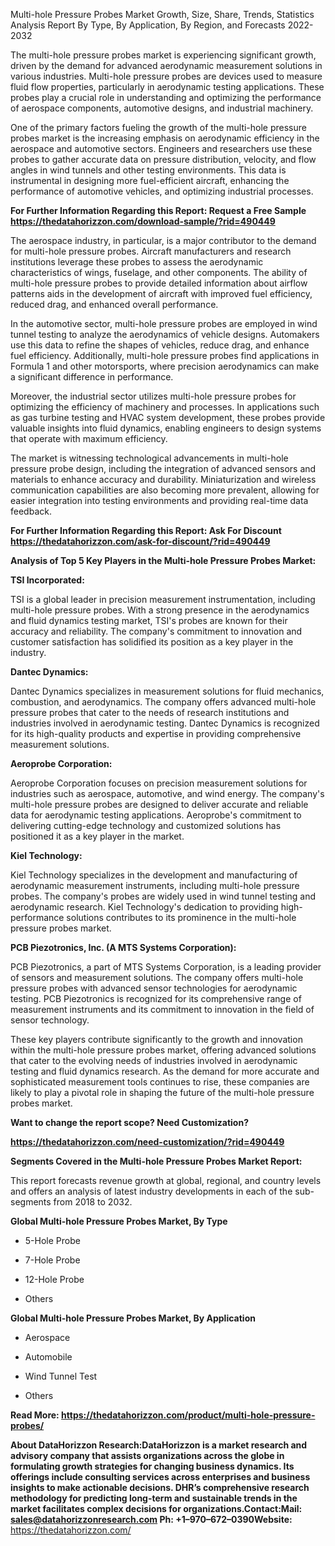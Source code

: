 Multi-hole Pressure Probes Market Growth, Size, Share, Trends,
Statistics Analysis Report By Type, By Application, By Region, and
Forecasts 2022-2032

The multi-hole pressure probes market is experiencing significant
growth, driven by the demand for advanced aerodynamic measurement
solutions in various industries. Multi-hole pressure probes are devices
used to measure fluid flow properties, particularly in aerodynamic
testing applications. These probes play a crucial role in understanding
and optimizing the performance of aerospace components, automotive
designs, and industrial machinery.

One of the primary factors fueling the growth of the multi-hole pressure
probes market is the increasing emphasis on aerodynamic efficiency in
the aerospace and automotive sectors. Engineers and researchers use
these probes to gather accurate data on pressure distribution, velocity,
and flow angles in wind tunnels and other testing environments. This
data is instrumental in designing more fuel-efficient aircraft,
enhancing the performance of automotive vehicles, and optimizing
industrial processes.

**For Further Information Regarding this Report: Request a Free Sample
<https://thedatahorizzon.com/download-sample/?rid=490449>**

The aerospace industry, in particular, is a major contributor to the
demand for multi-hole pressure probes. Aircraft manufacturers and
research institutions leverage these probes to assess the aerodynamic
characteristics of wings, fuselage, and other components. The ability of
multi-hole pressure probes to provide detailed information about airflow
patterns aids in the development of aircraft with improved fuel
efficiency, reduced drag, and enhanced overall performance.

In the automotive sector, multi-hole pressure probes are employed in
wind tunnel testing to analyze the aerodynamics of vehicle designs.
Automakers use this data to refine the shapes of vehicles, reduce drag,
and enhance fuel efficiency. Additionally, multi-hole pressure probes
find applications in Formula 1 and other motorsports, where precision
aerodynamics can make a significant difference in performance.

Moreover, the industrial sector utilizes multi-hole pressure probes for
optimizing the efficiency of machinery and processes. In applications
such as gas turbine testing and HVAC system development, these probes
provide valuable insights into fluid dynamics, enabling engineers to
design systems that operate with maximum efficiency.

The market is witnessing technological advancements in multi-hole
pressure probe design, including the integration of advanced sensors and
materials to enhance accuracy and durability. Miniaturization and
wireless communication capabilities are also becoming more prevalent,
allowing for easier integration into testing environments and providing
real-time data feedback.

**For Further Information Regarding this Report: Ask For Discount
<https://thedatahorizzon.com/ask-for-discount/?rid=490449>**

**Analysis of Top 5 Key Players in the Multi-hole Pressure Probes
Market:**

**TSI Incorporated:**

TSI is a global leader in precision measurement instrumentation,
including multi-hole pressure probes. With a strong presence in the
aerodynamics and fluid dynamics testing market, TSI's probes are known
for their accuracy and reliability. The company's commitment to
innovation and customer satisfaction has solidified its position as a
key player in the industry.

**Dantec Dynamics:**

Dantec Dynamics specializes in measurement solutions for fluid
mechanics, combustion, and aerodynamics. The company offers advanced
multi-hole pressure probes that cater to the needs of research
institutions and industries involved in aerodynamic testing. Dantec
Dynamics is recognized for its high-quality products and expertise in
providing comprehensive measurement solutions.

**Aeroprobe Corporation:**

Aeroprobe Corporation focuses on precision measurement solutions for
industries such as aerospace, automotive, and wind energy. The company's
multi-hole pressure probes are designed to deliver accurate and reliable
data for aerodynamic testing applications. Aeroprobe's commitment to
delivering cutting-edge technology and customized solutions has
positioned it as a key player in the market.

**Kiel Technology:**

Kiel Technology specializes in the development and manufacturing of
aerodynamic measurement instruments, including multi-hole pressure
probes. The company's probes are widely used in wind tunnel testing and
aerodynamic research. Kiel Technology's dedication to providing
high-performance solutions contributes to its prominence in the
multi-hole pressure probes market.

**PCB Piezotronics, Inc. (A MTS Systems Corporation):**

PCB Piezotronics, a part of MTS Systems Corporation, is a leading
provider of sensors and measurement solutions. The company offers
multi-hole pressure probes with advanced sensor technologies for
aerodynamic testing. PCB Piezotronics is recognized for its
comprehensive range of measurement instruments and its commitment to
innovation in the field of sensor technology.

These key players contribute significantly to the growth and innovation
within the multi-hole pressure probes market, offering advanced
solutions that cater to the evolving needs of industries involved in
aerodynamic testing and fluid dynamics research. As the demand for more
accurate and sophisticated measurement tools continues to rise, these
companies are likely to play a pivotal role in shaping the future of the
multi-hole pressure probes market.

**Want to change the report scope? Need Customization?**

**<https://thedatahorizzon.com/need-customization/?rid=490449>**

**Segments Covered in the Multi-hole Pressure Probes Market Report:**

This report forecasts revenue growth at global, regional, and country
levels and offers an analysis of latest industry developments in each of
the sub-segments from 2018 to 2032.

**Global Multi-hole Pressure Probes Market, By Type**

-   5-Hole Probe

-   7-Hole Probe

-   12-Hole Probe

-   Others

**Global Multi-hole Pressure Probes Market, By Application**

-   Aerospace

-   Automobile

-   Wind Tunnel Test

-   Others

**Read More:
<https://thedatahorizzon.com/product/multi-hole-pressure-probes/>**

**About DataHorizzon Research:**DataHorizzon is a market research and
advisory company that assists organizations across the globe in
formulating growth strategies for changing business dynamics. Its
offerings include consulting services across enterprises and business
insights to make actionable decisions. DHR’s comprehensive research
methodology for predicting long-term and sustainable trends in the
market facilitates complex decisions for organizations.**Contact:Mail:**
<sales@datahorizzonresearch.com> **Ph:** +1–970–672–0390**Website:**
<https://thedatahorizzon.com/>
